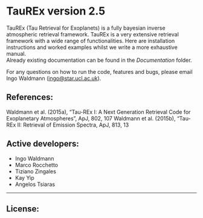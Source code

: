 # TauREx version 2.5

TauREx (Tau Retrieval for Exoplanets) is a fully bayesian inverse atmospheric retrieval framework. 
TauREx is a very extensive retrieval framework with a wide range of functionalities. Here are installation instructions and worked examples whilst we write a more exhaustive manual.  
Already existing documentation can be found in the *Documentation* folder. 

For any questions on how to run the code, features and bugs, please email Ingo Waldmann (ingo@star.ucl.ac.uk).


## References:
Waldmann et al. (2015a), “Tau-REx I: A Next Generation Retrieval Code for Exoplanetary Atmospheres”, ApJ, 802, 107
Waldmann et al. (2015b), “Tau-REx II: Retrieval of Emission Spectra, ApJ, 813, 13

## Active developers:
- Ingo Waldmann 
- Marco Rocchetto 
- Tiziano Zingales
- Kay Yip
- Angelos Tsiaras

---

## License: 

<!---
// License for public version of TauREx. Make sure to change license to below before publishing. 

This work is licensed under the Creative Commons Attribution 4.0 International License. 

We would like to draw your attention to Section 3 of the license and to:
- retain identification of the creators by including the above listed references in future work and publications.
- indicate if You modified the Licensed Material and retain an indication of any previous modifications

To view a copy of this license, visit http://creativecommons.org/licenses/by/4.0/ or send a letter to Creative Commons, PO Box 1866, Mountain View, CA 94042, USA.

// License for private version of TauREx. Keep for private repository

Work contained in this private repository cannot be copied or distributed without the express permission of the authors. All rights reserved.  

---

## Installation:

These are some preliminary sets of instructions to install TauREx on your system. They are very Mac centric but most of it should apply to a linux installation as well. To install things easily and smoothly for Mac, I strongly recommend to use macports (https://www.macports.org). For ubuntu, most of the work will be the same using apt-get but the individual commands will obviously be different. 

The main issue here is the installation of multinest. You only need to do this once for your system but it can be a bit of a hassle first time you try. There is quite a lot of documentation on the web though if you google it. 

First, download multinest (you will need to register to access the download page): 

https://ccpforge.cse.rl.ac.uk/gf/project/multinest/

Make sure you download the cmake installation version. This sorts most of the makefile and unpack it somewhere. The default installation directory (unless you change it) is
/usr/local/multinest
which is the default installation path for the further description here. You can also choose a more local directory. Before installing, read the README file in the multinest folder. This should explain quite well how to do that.  

Before compiling multinest, I found it helpful to make sure the latest version of gcc is installed on your system (do not install 4.8 as that has a bug w.r.t. some lapack libraries). Anything above version 4.9 is fine.  gcc 5 or above is recommended and everything will be linked to this from here on 

To install gcc on a Mac using macports, type

```
sudo port install gcc5
```

now make sure this gcc is the default option

```
sudo port select --set gcc mp-gcc5
```

install cmake if you haven’t already got it 

```
sudo port install cmake
```

install the OpenBLAS library (this can take an hour, not 100% sure you really need that. It depends whether you have a set of lapack libraries already installed on your system. You may want to skip this step on first try and then return to it later if needed. )

```
sudo port install openblas +gcc5
```

Install openmpi with gcc5 compiler linking

```
sudo port install openmpi +gcc5
sudo port select --set mpi openmpi-mp-fortran
```

now install needed python libraries using macports: The minimal set of standard libraries you need are: numpy, matplotlib, pymc, configparser, optparse 

```
sudo port install py27-pymc, py27-sklearn, py27-cython, py27-configparser, py27-optparse, py27-threading, py27-subprocess, pip
```

now install the mpi linking to python with the correct links . This is important: make always sure that you are installing everything with openmpi and not mpich linking

```
sudo port install py27-mpi4py +openmpi
```

now install pymultinest using pip 
```
sudo pip install pymultinest 
```

Now we get to compiling multinest itself. Go to the folder where you unpacked the multinest files into. There is a very helpful little readme file but just in case here is what you have to do: 

go to the multinest directory and make a folder ‘build’
```
$ cd $MULTNEST_DIR
$ mkdir build 
```
now go into the build folder and make and install multinest 

```
$ cd build
$ sudo cmake ..
$ sudo make
$ sudo make install 
```

Make sure that it correctly finds the gcc, gfortran (or icc, ifort) compilers, BLAS and LAPACK libraries and OpenMPI libraries. Cmake will complain if it doesn’t. 

If you are using a Mac, you need to soft-link the .dylib libraries to .so version. You do not need to do that on a linux system. Go to the library folder and /lib and set up soft links from .dylib to .so libraries 

these files need to have softlinks to .so endings
```
libmultinest.dylib
libmultinest.3.9.dylib
libmultinest_mpi.dylib
libmultinest_mpi.3.9.dylib
```
```
sudo ln -s libmultinest.dylib libmultinest.so
sudo ln -s libmultinest_mpi.dylib libmultines_mpi.so
```

Finally, add the multinest libraries to your LD_LIBRARY_PATH variable. Best is if you do that in your .bashrc or .bash_profile or .profile (whichever your system uses)

```
export LD_LIBRARY_PATH=/usr/local/multinest/lib:$LD_LIBRARY_PATH
```

Finally, the TauREx C++ and fortran libraries need to be compiled. In the /library folder 

```
sh comipile.sh
```

Optional: if the chemical equilibrium model is required, it must be compiled separately first. In the /library/ACE folder

```
gfortran -shared -fPIC  -o ACE.so Md_ACE.f90 Md_Constantes.f90 Md_Types_Numeriques.f90 Md_Utilitaires.f90 Md_numerical_recipes.f90
```

That’s it. Now you should be able to run TauREx. 

## Adding Input folder data

TauREx requires input data such as ktables/cross-sections/cia/mie etc. These cannot be provided on GitHub due to size. The required Input folder can be downloaded here: 
http://bit.ly/2y7XkKq

## Downloading from Dropbox

Alternatively, you can download the full code with its Input files in place from here: http://bit.ly/2wmPjMV

---

## Running TauREx

TauREx has two modes in which it can be run: Forward model and Retrieval. 

### Forward model
In the forward model mode, we can create individual spectra through either the provision of a 
parameter file and listed abundances or C/O and metallicity, or by providing external temperature-pressure and chemical profile files. 

For a standard example, we provide example parameter files in the /tests folder. 

#### For a transmisison/emission case:

```python
python create_spectrum.py -p tests/test_0_transmission/test_fm.par --plot
```
The spectrum is saved as ascii in SPECTRUM_out.dat in the Output folder specified in the parameter file. 
Note these parameter files are minimal files and modify the default parameter in Parfiles/default.par. You can add as many paramters in your minimal par file
as required.

Flags:
-p : path to parameter file 
--plot : creates plot of spectrum 
--save_instance : saves the spectrum, together with other data (e.g. temperature-pressure profiles, transmissivity, etc) in a numpy pickle file. 

To get a list of parameters that can be set on command line:

```python
python create_spectrum.py --help
```

For the emission example, use 

```python
python create_spectrum.py -p tests/test_0_emission/test_fm.par --plot
```

#### For C/O equilibrium chemistry models 

TauREx uses the Atmospheric Chemical Equilibrium (ACE) model (Agundez et al. 2012, A&A, 548, A73) using the thermochemical data by Venot et al (2012, A&A,546,A43).
To run the C/O forward model:

```python
python create_spectrum.py -p tests/test_0_transmission_ace/test_fm.par --plot
```

#### External input files 

External input files for temperature-pressure profiles and chemical abundance profiles can be provided using the following routine

```python
create_spectrum_chemprofile.py
```

We will add documentation for this mode soon. If you want to use it, please just email ingo@star.ucl.ac.uk for now.


### Retrieval
Retrievals can be run in transmission and emission modes (currently this version only supports transiting planets but directly imaged planets can also be modeled)

To run a retrieval on a spectrum, specify the spectrum path in the parameter file 

```
[Input]
spectrum_file = PATH_TO_SPECTRUM
```

The spectrum file should have 3 to 4 columns: wavelength (microns), (Rp/Rs)^2 or Fp/Fs, Error, wavelength bin width (microns, optional)
The parameter file should contain all necessary attributes to model the spectrum. We have provided examples for 30 planets in transmission in the Tsiaras et al. (2017, arXiv: ) paper. 
The data, parameter files and corresponding retrievals can be found here: http://bit.ly/HSTDATA

The /tests folder provides transmission and emission examples. To run the tranmission retrieval case: 

```python
python taurex.py -p tests/test_0_transmission/test_retrieval.par --plot
```

The --plot flag will plot a standard set of output results (posterior distirbutions, fitted spectrum, opacity contribution breakdown). To plot all available data (e.g. TP-profiles), plots can be 
generated after the retrieval has terminated using the created nest_out.pickle files. All parameters can be specified in the parameter file or given as flags in the command line. To print available paramters:

```python
python taurex.py --help
```

To generate all available plots: 

```python
python tools/taurex_plots.py --db_dir tests/tests_0_transmission/ --plot_all
```

where --db_dir is the directory containing the nest_out.pickle file. For the data structure of the nest_out.pickle file and the data contained within, we refer you to the documentation in the *Documentation* folder.

There are obviously many many topics that are not covered here, like the various temperature-pressure profile parameterisations, the various Mie and grey cloud models, Ktables and cross-sections, etc. 
More info will be available in the upcoming documentation. Until then, please just ask me (ingo@star.ucl.ac.uk). Your questions will actually prompt me to get on with writing the manual. 


